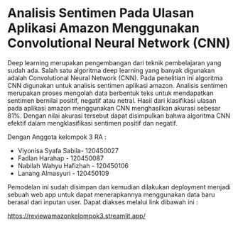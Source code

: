 # Analisis Sentimen Pada Ulasan Aplikasi Amazon Menggunakan Convolutional Neural Network (CNN)

Deep learning merupakan pengembangan dari teknik pembelajaran yang sudah ada. Salah satu algoritma deep learning yang banyak digunakan adalah Convolutional Neural Network (CNN). Pada penelitian ini algoritma CNN digunakan untuk analisis sentimen aplikasi amazon. Analisis sentimen merupakan proses mengolah data berbentuk teks untuk mendapatkan sentimen bernilai positif, negatif atau netral. Hasil dari klasifikasi ulasan pada aplikasi amazon menggunakan CNN menghasilkan akurasi sebesar 81%. Dengan nilai akurasi tersebut dapat disimpulkan bahwa algoritma CNN efektif dalam mengklasifikasi sentimen positif dan negatif. 

Dengan Anggota kelompok 3 RA : 

- Viyonisa Syafa Sabila- 120450027
- Fadlan Harahap - 120450087
- Nabilah Wahyu Hafizhah - 120450106
- Lanang Almasyuri - 120450109

Pemodelan ini sudah disimpan dan kemudian dilakukan deployment menjadi sebuah web app untuk dapat menerapkannya menggunakan data baru berasal dari inputan user.
Dapat diakses melalui link dibawah ini :

https://reviewamazonkelompok3.streamlit.app/
